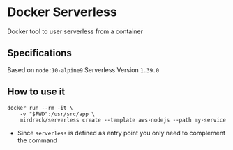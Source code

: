 # Docker Serverless

Docker tool to user serverless from a container

## Specifications
Based on `node:10-alpine9`
Serverless Version `1.39.0`

## How to use it
```
docker run --rm -it \
    -v "$PWD":/usr/src/app \
    mirdrack/serverless create --template aws-nodejs --path my-service
```
* Since `serverless` is defined as entry point you only need to complement the command